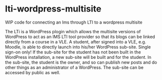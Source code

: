 # lti-wordpress-multisite
WIP code for connecting an lms through LTI to a wordpress multisite

The LTi is a WordPress plogin which allows the multisite versions of WordPress to act as an IMS LTI tool provider so that its blogs 
can be linked directly from a course in a VLE. A student, after signed into a VLE, e.g. Moodle, is able to directly launch into his/her WordPress 
sub-site. Single sign-on only! If the sub-site for the student has not been built in the WordPress installation, a new sub-site will be built 
and for the student. In the sub-site, the student is the owner, and so can publish new posts and do other things as an administrator of a 
WordPress. The sub-site can be accessed by public as well. 

